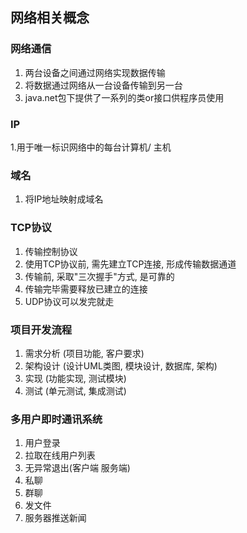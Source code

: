 ## 网络相关概念

### 网络通信
1. 两台设备之间通过网络实现数据传输
2. 将数据通过网络从一台设备传输到另一台
3. java.net包下提供了一系列的类or接口供程序员使用

### IP
1.用于唯一标识网络中的每台计算机/ 主机

### 域名
1. 将IP地址映射成域名

### TCP协议
1. 传输控制协议
2. 使用TCP协议前, 需先建立TCP连接, 形成传输数据通道
3. 传输前, 采取"三次握手"方式, 是可靠的
4. 传输完毕需要释放已建立的连接
5. UDP协议可以发完就走

### 项目开发流程
1. 需求分析 (项目功能, 客户要求)
2. 架构设计 (设计UML类图, 模块设计, 数据库, 架构)
3. 实现 (功能实现, 测试模块)
4. 测试 (单元测试, 集成测试)

### 多用户即时通讯系统
1. 用户登录
2. 拉取在线用户列表
3. 无异常退出(客户端 服务端)
4. 私聊
5. 群聊
6. 发文件
7. 服务器推送新闻